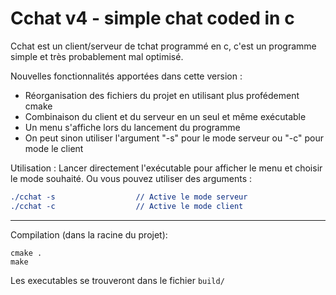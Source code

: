 # Cchat v4 - simple chat coded in c

Cchat est un client/serveur de tchat programmé en c, c'est un programme simple et très probablement mal optimisé.

Nouvelles fonctionnalités apportées dans cette version :
- Réorganisation des fichiers du projet en utilisant plus profédement cmake
- Combinaison du client et du serveur en un seul et même exécutable
- Un menu s'affiche lors du lancement du programme
- On peut sinon utiliser l'argument "-s" pour le mode serveur ou "-c" pour mode le client

Utilisation :
Lancer directement l'exécutable pour afficher le menu et choisir le mode souhaité.
Ou vous pouvez utiliser des arguments :
```1
./cchat -s                  // Active le mode serveur
./cchat -c                  // Active le mode client
```

---

Compilation (dans la racine du projet):
```
cmake .
make
```

Les executables se trouveront dans le fichier `build/`